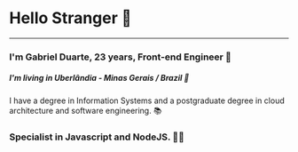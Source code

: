 # Hello Stranger 👋

---

### I'm Gabriel Duarte, 23 years, Front-end Engineer 💼
##### I'm living in Uberlândia - Minas Gerais / Brazil 📍 
I have a degree in Information Systems and a postgraduate degree in cloud architecture and software engineering. 📚


### Specialist in Javascript and NodeJS. 👨‍💻



